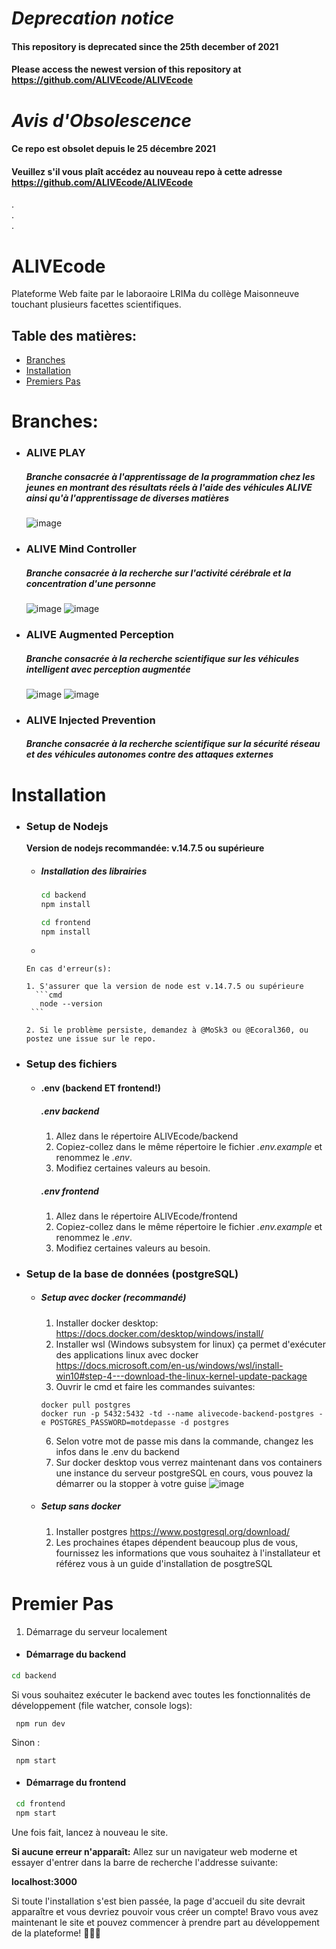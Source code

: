 # ***Deprecation notice***
#### This repository is deprecated since the 25th december of 2021
#### Please access the newest version of this repository at https://github.com/ALIVEcode/ALIVEcode

# ***Avis d'Obsolescence***
#### Ce repo est obsolet depuis le 25 décembre 2021   
#### Veuillez s'il vous plaît accédez au nouveau repo à cette adresse https://github.com/ALIVEcode/ALIVEcode  
.  
.  
.  
# ALIVEcode

Plateforme Web faite par le laboraoire LRIMa du collège Maisonneuve touchant plusieurs facettes scientifiques.

## Table des matières:
  - [Branches](#branches)  
  - [Installation](#installation)
  - [Premiers Pas](#premier-pas)  

# **Branches:**
  - ### ALIVE PLAY
    ##### Branche consacrée à l'apprentissage de la programmation chez les jeunes en montrant des résultats réels à l'aide des véhicules ALIVE ainsi qu'à l'apprentissage de diverses matières
    ![image](https://user-images.githubusercontent.com/62816157/114948080-58249f00-9e1c-11eb-9afe-4081a82fd066.png?raw=true)
  - ### ALIVE Mind Controller
    ##### Branche consacrée à la recherche sur l'activité cérébrale et la concentration d'une personne
    ![image](https://user-images.githubusercontent.com/62816157/116498951-f41cc480-a878-11eb-852f-a89c6088d7b3.png)
    ![image](https://user-images.githubusercontent.com/62816157/116499031-2c240780-a879-11eb-97fd-b83f4e7f1510.png)
  - ### ALIVE Augmented Perception
    ##### Branche consacrée à la recherche scientifique sur les véhicules intelligent avec perception augmentée
    ![image](https://user-images.githubusercontent.com/62816157/116498903-d3ed0580-a878-11eb-87b0-5873aac01291.png)
    ![image](https://user-images.githubusercontent.com/62816157/116499088-4a8a0300-a879-11eb-9dae-4ccb92721c06.png)
  - ### ALIVE Injected Prevention
    ##### Branche consacrée à la recherche scientifique sur la sécurité réseau et des véhicules autonomes contre des attaques externes


# Installation
- ### Setup de Nodejs
    **Version de nodejs recommandée: v.14.7.5 ou supérieure**
    - ##### Installation des librairies
      ```cmd
      cd backend
      npm install
      
      cd frontend
      npm install
      ```
    - 
      
      En cas d'erreur(s):
      
      1. S'assurer que la version de node est v.14.7.5 ou supérieure
        ```cmd
         node --version
       ```
      
      2. Si le problème persiste, demandez à @MoSk3 ou @Ecoral360, ou postez une issue sur le repo.

- ### Setup des fichiers
  - #### .env (backend ET frontend!)

    ##### .env backend
      1.  Allez dans le répertoire ALIVEcode/backend
      2.  Copiez-collez dans le même répertoire le fichier *.env.example* et renommez le *.env*.
      3.  Modifiez certaines valeurs au besoin.

    ##### .env frontend
      1.  Allez dans le répertoire ALIVEcode/frontend
      2.  Copiez-collez dans le même répertoire le fichier *.env.example* et renommez le *.env*.
      3.  Modifiez certaines valeurs au besoin.

- ### Setup de la base de données (postgreSQL)
  - ##### Setup avec docker (recommandé)
    1. Installer docker desktop: https://docs.docker.com/desktop/windows/install/
    2. Installer wsl (Windows subsystem for linux) ça permet d'exécuter des applications linux avec docker https://docs.microsoft.com/en-us/windows/wsl/install-win10#step-4---download-the-linux-kernel-update-package
    3. Ouvrir le cmd et faire les commandes suivantes:
      ```
      docker pull postgres
      docker run -p 5432:5432 -td --name alivecode-backend-postgres -e POSTGRES_PASSWORD=motdepasse -d postgres
    ```
    6. Selon votre mot de passe mis dans la commande, changez les infos dans le .env du backend
    7. Sur docker desktop vous verrez maintenant dans vos containers une instance du serveur postgreSQL en cours, vous pouvez la démarrer ou la stopper à votre guise
    ![image](https://user-images.githubusercontent.com/62816157/133109379-a30dccd0-a93f-406c-bc36-51540d93efc5.png)
  
  - ##### Setup sans docker
    1. Installer postgres https://www.postgresql.org/download/
    2. Les prochaines étapes dépendent beaucoup plus de vous, fournissez les informations que vous souhaitez à l'installateur et référez vous à un guide d'installation de posgtreSQL 

    
# Premier Pas
1. Démarrage du serveur localement
  - #### Démarrage du backend
   ```cmd
   cd backend
   ```
   Si vous souhaitez exécuter le backend avec toutes les fonctionnalités de développement (file watcher, console logs):
   ```
    npm run dev
   ```
   Sinon :
   ```
    npm start
   ```
   - #### Démarrage du frontend
   ```cmd
    cd frontend
    npm start
   ```
   
   Une fois fait, lancez à nouveau le site.
   
   **Si aucune erreur n'apparaît:**
   Allez sur un navigateur web moderne et essayer d'entrer dans la barre de recherche l'addresse suivante:  
    
   **localhost:3000**  
    
   Si toute l'installation s'est bien passée, la page d'accueil du site devrait apparaître et vous devriez pouvoir vous créer un compte! Bravo vous avez maintenant le site et pouvez commencer à prendre part au développement de la plateforme! 🎉🎉🎉
